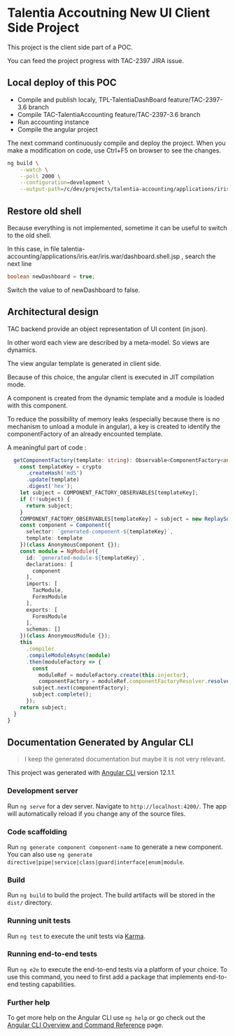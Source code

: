 # Talentia Accoutning New UI Client Side Project 

This project is the client side part of a POC.

You can feed the project progress with TAC-2397 JIRA issue.

## Local deploy of this POC

- Compile and publish localy, TPL-TalentiaDashBoard feature/TAC-2397-3.6 branch
- Compile TAC-TalentiaAccounting feature/TAC-2397-3.6 branch
- Run accounting instance
- Compile the angular project 

The next command continuously compile and deploy the project. 
When you make a modification on code, use Ctrl+F5 on browser to see the changes.

```bash
ng build \
    --watch \
    --poll 2000 \
    --configuration=development \
    --output-path=/c/dev/projects/talentia-accounting/applications/iris.ear/iris.war/talentia-view-angular
```

## Restore old shell

Because everything is not implemented, sometime it can be useful to switch to the old shell.

In this case, in file talentia-accounting/applications/iris.ear/iris.war/dashboard.shell.jsp , search the next line

```java
boolean newDashboard = true;
```

Switch the value to of newDashboard to false.

## Architectural design

TAC backend provide an object representation of UI content (in json).

In other word each view are described by a meta-model. So views are dynamics.

The view angular template is generated in client side. 

Because of this choice, the angular client is executed in JIT compilation mode.

A component is created from the dynamic template and a module is loaded with this component.

To reduce the possibility of memory leaks (especially because there is no mechanism to unload a module in angular), a key is created to identify the componentFactory of an already encounted template.

A meaningful part of code :

```typescript
  getComponentFactory(template: string): Observable<ComponentFactory<any>> {
    const templateKey = crypto
      .createHash('md5')
      .update(template)
      .digest('hex');
    let subject = COMPONENT_FACTORY_OBSERVABLES[templateKey];
    if (!!subject) {
      return subject;
    }
    COMPONENT_FACTORY_OBSERVABLES[templateKey] = subject = new ReplaySubject<ComponentFactory<any>>(1);
    const component = Component({
      selector: `generated-component-${templateKey}`,
      template: template
    })(class AnonymousComponent {});
    const module = NgModule({
      id: `generated-module-${templateKey}`,
      declarations: [
        component
      ],
      imports: [ 
        TacModule,
        FormsModule
      ],
      exports: [
        FormsModule
      ],
      schemas: []
    })(class AnonymousModule {});
    this
      .compiler
      .compileModuleAsync(module)
      .then(moduleFactory => {
        const 
          moduleRef = moduleFactory.create(this.injector),
          componentFactory = moduleRef.componentFactoryResolver.resolveComponentFactory(component);
        subject.next(componentFactory);
        subject.complete();
      });  
    return subject;
  }
}
```


## Documentation Generated by Angular CLI

> I keep the generated documentation but maybe it is not very relevant.

This project was generated with [Angular CLI](https://github.com/angular/angular-cli) version 12.1.1.

### Development server

Run `ng serve` for a dev server. Navigate to `http://localhost:4200/`. The app will automatically reload if you change any of the source files.

### Code scaffolding

Run `ng generate component component-name` to generate a new component. You can also use `ng generate directive|pipe|service|class|guard|interface|enum|module`.

### Build

Run `ng build` to build the project. The build artifacts will be stored in the `dist/` directory.

### Running unit tests

Run `ng test` to execute the unit tests via [Karma](https://karma-runner.github.io).

### Running end-to-end tests

Run `ng e2e` to execute the end-to-end tests via a platform of your choice. To use this command, you need to first add a package that implements end-to-end testing capabilities.

### Further help

To get more help on the Angular CLI use `ng help` or go check out the [Angular CLI Overview and Command Reference](https://angular.io/cli) page.
